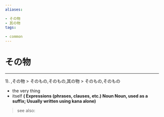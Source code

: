 ```yaml
---
aliases:
    
- その物
- 其の物
tags:
    
- common
---
```


# その物
---
1).
,その物 > そのもの,そのもの,其の物 > そのもの,そのもの

- the very thing
- itself
**( Expressions (phrases, clauses, etc.) Noun Noun, used as a suffix; Usually written using kana alone)**
> see also: 
            